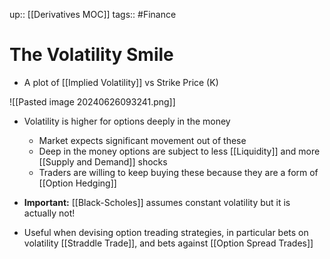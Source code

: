 up:: [[Derivatives MOC]]
tags:: #Finance 
# The Volatility Smile
- A plot of [[Implied Volatility]] vs Strike Price (K)

![[Pasted image 20240626093241.png]]

- Volatility is higher for options deeply in the money
	- Market expects significant movement out of these
	- Deep in the money options are subject to less [[Liquidity]] and more [[Supply and Demand]] shocks
	- Traders are willing to keep buying these because they are a form of [[Option Hedging]]
	
- **Important:** [[Black-Scholes]] assumes constant volatility but it is actually not!
- Useful when devising option treading strategies, in particular bets on volatility [[Straddle Trade]], and bets against [[Option Spread Trades]]